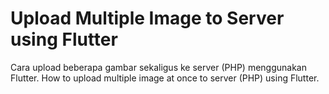 # Upload Multiple Image to Server using Flutter

Cara upload beberapa gambar sekaligus ke server (PHP) menggunakan Flutter.
How to upload multiple image at once to server (PHP) using Flutter.
